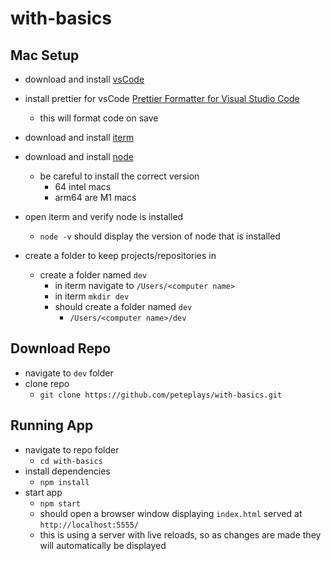 # with-basics

## Mac Setup

- download and install [vsCode](https://code.visualstudio.com/download)
- install prettier for vsCode [Prettier Formatter for Visual Studio Code](https://marketplace.visualstudio.com/items?itemName=esbenp.prettier-vscode)
  - this will format code on save
- download and install [iterm](https://iterm2.com/downloads.html)
- download and install [node](https://nodejs.org/en/download/)

  - be careful to install the correct version
    - 64 intel macs
    - arm64 are M1 macs

- open iterm and verify node is installed

  - `node -v` should display the version of node that is installed

- create a folder to keep projects/repositories in
  - create a folder named `dev`
    - in iterm navigate to `/Users/<computer name>`
    - in iterm `mkdir dev`
    - should create a folder named `dev`
      - `/Users/<computer name>/dev`

## Download Repo

- navigate to `dev` folder
- clone repo
  - `git clone https://github.com/peteplays/with-basics.git`

## Running App

- navigate to repo folder
  - `cd with-basics`
- install dependencies
  - `npm install`
- start app
  - `npm start`
  - should open a browser window displaying `index.html` served at `http://localhost:5555/`
  - this is using a server with live reloads, so as changes are made they will automatically be displayed

